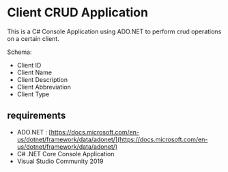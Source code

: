 # Client CRUD Application
This is a C# Console Application using ADO.NET to perform crud operations on a certain client. 

Schema: 
- Client ID
- Client Name
- Client Description
- Client Abbreviation
- Client Type

## requirements
- ADO.NET : [https://docs.microsoft.com/en-us/dotnet/framework/data/adonet/](https://docs.microsoft.com/en-us/dotnet/framework/data/adonet/)
- C# .NET Core Console Application
- Visual Studio Community 2019
